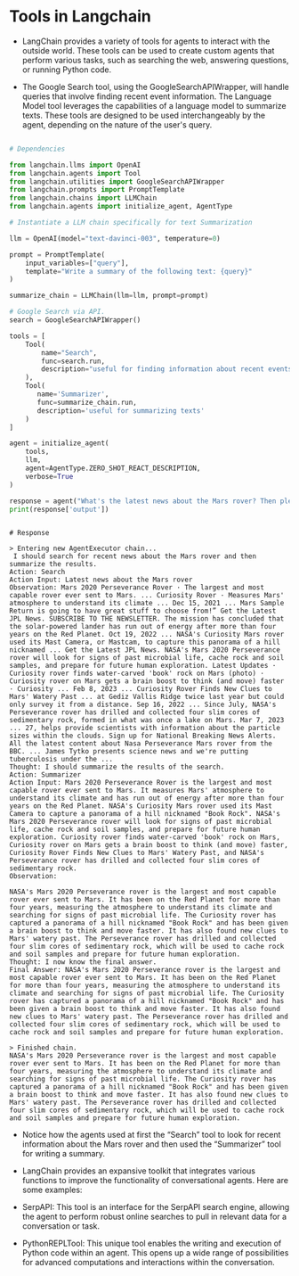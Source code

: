 # Tools in Langchain

- LangChain provides a variety of tools for agents to interact with the outside world. These tools can be used to create custom agents that perform various tasks, such as searching the web, answering questions, or running Python code. 

- The Google Search tool, using the GoogleSearchAPIWrapper, will handle queries that involve finding recent event information. The Language Model tool leverages the capabilities of a language model to summarize texts. These tools are designed to be used interchangeably by the agent, depending on the nature of the user's query.

```python

# Dependencies

from langchain.llms import OpenAI
from langchain.agents import Tool
from langchain.utilities import GoogleSearchAPIWrapper
from langchain.prompts import PromptTemplate
from langchain.chains import LLMChain
from langchain.agents import initialize_agent, AgentType

# Instantiate a LLM chain specifically for text Summarization

llm = OpenAI(model="text-davinci-003", temperature=0)

prompt = PromptTemplate(
    input_variables=["query"],
    template="Write a summary of the following text: {query}"
)

summarize_chain = LLMChain(llm=llm, prompt=prompt)

# Google Search via API.
search = GoogleSearchAPIWrapper()

tools = [
    Tool(
        name="Search",
        func=search.run,
        description="useful for finding information about recent events"
    ),
    Tool(
       name='Summarizer',
       func=summarize_chain.run,
       description='useful for summarizing texts'
    )
]

agent = initialize_agent(
    tools,
    llm,
    agent=AgentType.ZERO_SHOT_REACT_DESCRIPTION,
    verbose=True  
)

response = agent("What's the latest news about the Mars rover? Then please summarize the results.")
print(response['output'])

```

```MD

# Response

> Entering new AgentExecutor chain...
 I should search for recent news about the Mars rover and then summarize the results.
Action: Search
Action Input: Latest news about the Mars rover
Observation: Mars 2020 Perseverance Rover · The largest and most capable rover ever sent to Mars. ... Curiosity Rover · Measures Mars' atmosphere to understand its climate ... Dec 15, 2021 ... Mars Sample Return is going to have great stuff to choose from!” Get the Latest JPL News. SUBSCRIBE TO THE NEWSLETTER. The mission has concluded that the solar-powered lander has run out of energy after more than four years on the Red Planet. Oct 19, 2022 ... NASA's Curiosity Mars rover used its Mast Camera, or Mastcam, to capture this panorama of a hill nicknamed ... Get the Latest JPL News. NASA's Mars 2020 Perseverance rover will look for signs of past microbial life, cache rock and soil samples, and prepare for future human exploration. Latest Updates · Curiosity rover finds water-carved 'book' rock on Mars (photo) · Curiosity rover on Mars gets a brain boost to think (and move) faster · Curiosity ... Feb 8, 2023 ... Curiosity Rover Finds New Clues to Mars' Watery Past ... at Gediz Vallis Ridge twice last year but could only survey it from a distance. Sep 16, 2022 ... Since July, NASA's Perseverance rover has drilled and collected four slim cores of sedimentary rock, formed in what was once a lake on Mars. Mar 7, 2023 ... 27, helps provide scientists with information about the particle sizes within the clouds. Sign up for National Breaking News Alerts. All the latest content about Nasa Perseverance Mars rover from the BBC. ... James Tytko presents science news and we're putting tuberculosis under the ...
Thought: I should summarize the results of the search.
Action: Summarizer
Action Input: Mars 2020 Perseverance Rover is the largest and most capable rover ever sent to Mars. It measures Mars' atmosphere to understand its climate and has run out of energy after more than four years on the Red Planet. NASA's Curiosity Mars rover used its Mast Camera to capture a panorama of a hill nicknamed "Book Rock". NASA's Mars 2020 Perseverance rover will look for signs of past microbial life, cache rock and soil samples, and prepare for future human exploration. Curiosity rover finds water-carved 'book' rock on Mars, Curiosity rover on Mars gets a brain boost to think (and move) faster, Curiosity Rover Finds New Clues to Mars' Watery Past, and NASA's Perseverance rover has drilled and collected four slim cores of sedimentary rock.
Observation: 

NASA's Mars 2020 Perseverance rover is the largest and most capable rover ever sent to Mars. It has been on the Red Planet for more than four years, measuring the atmosphere to understand its climate and searching for signs of past microbial life. The Curiosity rover has captured a panorama of a hill nicknamed "Book Rock" and has been given a brain boost to think and move faster. It has also found new clues to Mars' watery past. The Perseverance rover has drilled and collected four slim cores of sedimentary rock, which will be used to cache rock and soil samples and prepare for future human exploration.
Thought: I now know the final answer.
Final Answer: NASA's Mars 2020 Perseverance rover is the largest and most capable rover ever sent to Mars. It has been on the Red Planet for more than four years, measuring the atmosphere to understand its climate and searching for signs of past microbial life. The Curiosity rover has captured a panorama of a hill nicknamed "Book Rock" and has been given a brain boost to think and move faster. It has also found new clues to Mars' watery past. The Perseverance rover has drilled and collected four slim cores of sedimentary rock, which will be used to cache rock and soil samples and prepare for future human exploration.

> Finished chain.
NASA's Mars 2020 Perseverance rover is the largest and most capable rover ever sent to Mars. It has been on the Red Planet for more than four years, measuring the atmosphere to understand its climate and searching for signs of past microbial life. The Curiosity rover has captured a panorama of a hill nicknamed "Book Rock" and has been given a brain boost to think and move faster. It has also found new clues to Mars' watery past. The Perseverance rover has drilled and collected four slim cores of sedimentary rock, which will be used to cache rock and soil samples and prepare for future human exploration.

```

- Notice how the agents used at first the “Search” tool to look for recent information about the Mars rover and then used the “Summarizer” tool for writing a summary.

- LangChain provides an expansive toolkit that integrates various functions to improve the functionality of conversational agents. Here are some examples:

- SerpAPI: This tool is an interface for the SerpAPI search engine, allowing the agent to perform robust online searches to pull in relevant data for a conversation or task.
- PythonREPLTool: This unique tool enables the writing and execution of Python code within an agent. This opens up a wide range of possibilities for advanced computations and interactions within the conversation.